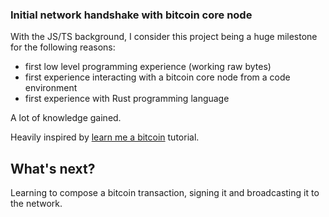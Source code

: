 ### Initial network handshake with bitcoin core node

With the JS/TS background, I consider this project being a huge milestone for the following reasons:

- first low level programming experience (working raw bytes)
- first experience interacting with a bitcoin core node from a code environment
- first experience with Rust programming language

A lot of knowledge gained.

Heavily inspired by [learn me a bitcoin](https://learnmeabitcoin.com/technical/networking/#handshake) tutorial.

## What's next?

Learning to compose a bitcoin transaction, signing it and broadcasting it to the network.
